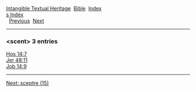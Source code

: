 [Intangible Textual Heritage](../../index)  [Bible](../index) 
[Index](index)   
[s Index](_s_)  
  [Previous](c09853)  [Next](c09855) 

------------------------------------------------------------------------

### &lt;scent&gt; 3 entries

[Hos 14:7](../kjv/hos014.htm#007)  
[Jer 48:11](../kjv/jer048.htm#011)  
[Job 14:9](../kjv/job014.htm#009)  

------------------------------------------------------------------------

[Next: sceptre (15)](c09855)
